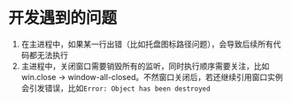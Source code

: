 # 开发遇到的问题

1. 在主进程中，如果某一行出错（比如托盘图标路径问题），会导致后续所有代码都无法执行
2. 主进程中，关闭窗口需要销毁所有的监听，同时执行顺序需要关注，比如win.close -> window-all-closed。不然窗口关闭后，若还继续引用窗口实例会引发错误，比如`Error: Object has been destroyed`
